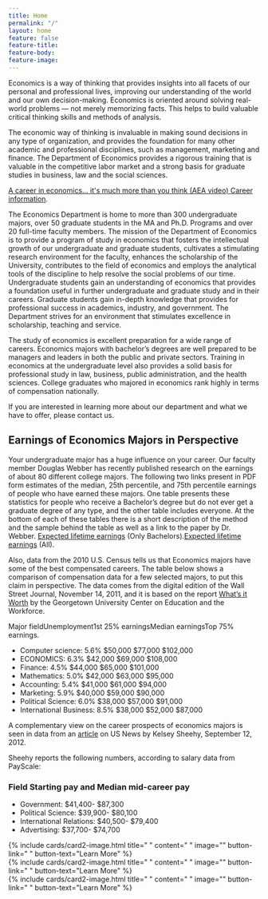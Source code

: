 ```yaml
---
title: Home
permalink: "/"
layout: home
feature: false
feature-title: 
feature-body: 
feature-image: 
---
```


Economics is a way of thinking that provides insights into all facets of our personal and professional lives, improving our understanding of the world and our own decision-making. Economics is oriented around solving real-world  problems — not merely memorizing facts. This helps to build valuable critical thinking skills and methods of analysis.

The economic way of thinking is invaluable in  making sound decisions in any type of organization, and provides the foundation for many other academic and professional disciplines, such as management, marketing and finance. The Department of Economics provides a rigorous training that is valuable in the competitive labor market and a strong basis for graduate studies in business, law and the social sciences.

[A career in economics... it's much more than you think (AEA video) ](https://www.aeaweb.org/video/career_in_economics.php)
 [Career information](http://www.cla.temple.edu/economics/about/economics-major-career-information/).

The Economics Department is home to more than 300 undergraduate majors, over 50 graduate students in the MA and Ph.D. Programs and over 20 full-time faculty members. The mission of the Department of Economics is to provide a program of study in economics that fosters the intellectual growth of our undergraduate and graduate students, cultivates a stimulating research environment for the faculty, enhances the scholarship of the University, contributes to the field of economics and employs the analytical tools of the discipline to help resolve the social problems of our time. Undergraduate students gain an understanding of economics that provides a foundation useful in further undergraduate and graduate study and in their careers. Graduate students gain in-depth knowledge that provides for professional success in academics, industry, and government. The Department strives for an environment that stimulates excellence in scholarship, teaching and service.

The study of economics is excellent preparation for a wide range of careers. Economics majors with bachelor’s degrees are well prepared to be managers and leaders in both the public and private sectors. Training in economics at the undergraduate level also provides a solid basis for professional study in law, business, public administration, and the health sciences. College graduates who majored in economics rank highly in terms of compensation nationally.

If you are interested in learning more about our department and what we have to offer, please contact us.

## Earnings of Economics Majors in Perspective

Your undergraduate major has a huge influence on your career. Our faculty member Douglas Webber has recently published research on the earnings of about 80 different college majors. The following two links present in PDF form estimates of the median, 25th percentile, and 75th percentile earnings of people who have earned these majors. One table presents these statistics for people who receive a Bachelor’s degree but do not ever get a graduate degree of any type, and the other table includes everyone. At the bottom of each of these tables there is a short description of the method and the sample behind the table as well as a link to the paper by Dr. Webber. [Expected lifetime earnings](http://www.cla.temple.edu/economics/files/2014/04/Expected-lifetime-earnings-Only-Bachelors1-copy.pdf) (Only Bachelors).[Expected lifetime earnings](http://www.cla.temple.edu/economics/files/2014/04/Expected-lifetime-earnings-All1-copy.pdf) (All).

Also, data from the 2010 U.S. Census tells us that Economics majors have some of the best compensated careers. The table below shows a comparison of compensation data for a few selected majors, to put this claim in perspective. The data comes from the digital edition of the Wall Street Journal, November 14, 2011, and it is based on the report [What’s it Worth](http://cew.georgetown.edu/whatsitworth) by the Georgetown University Center on Education and the Workforce.

Major fieldUnemployment1st 25% earningsMedian earningsTop 75% earnings.

- Computer science: 5.6%	$50,000	$77,000	$102,000
- ECONOMICS: 6.3%	$42,000	$69,000	$108,000
- Finance:	4.5%	$44,000	$65,000	$101,000
- Mathematics:	5.0%	$42,000	$63,000	$95,000
- Accounting:	5.4%	$41,000	$61,000	$94,000
- Marketing:	5.9%	$40,000	$59,000	$90,000
- Political Science:	6.0%	$38,000	$57,000	$91,000
- International Business:	8.5%	$38,000	$52,000	$87,000

A complementary view on the career prospects of economics majors is seen in data from an <a href="http://www.usnews.com/education/best-colleges/articles/2012/09/12/college-majors-with-the-best-return-on-investment" data-proofer-ignore>article</a> on US News by Kelsey Sheehy, September 12, 2012. 

Sheehy reports the following numbers, according to salary data from PayScale:

### Field Starting pay and Median mid-career pay
- Government: $41,400- $87,300
- Political Science: $39,900- $80,100
- International Relations: $40,500- $79,400
- Advertising:  $37,700- $74,700

<div class="row row-wide">
  <div class="col m12 l4">{% include cards/card2-image.html 
    title=" " 
    content=" " 
    image="" 
    button-link=" " 
    button-text="Learn More" %}
  </div>
  <div class="row row-wide">
    <div class="col m12 l4">{% include cards/card2-image.html 
      title=" " 
      content=" " 
      image="" 
      button-link=" " 
      button-text="Learn More" %}
    </div>
    <div class="row row-wide">
      <div class="col m12 l4">{% include cards/card2-image.html 
        title=" " 
        content=" " 
        image="" 
        button-link=" " 
        button-text="Learn More" %}
      </div>
</div>
